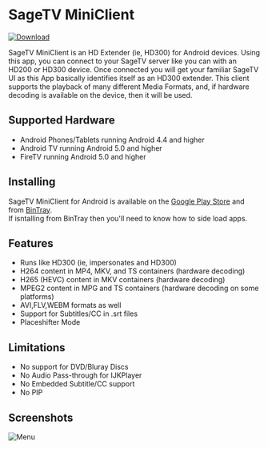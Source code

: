 # SageTV MiniClient
 [ ![Download](https://api.bintray.com/packages/opensagetv/sagetv/AndroidMiniClient/images/download.svg) ](https://bintray.com/opensagetv/sagetv/AndroidMiniClient/_latestVersion)
 
SageTV MiniClient is an HD Extender (ie, HD300) for Android devices. Using this app, you can connect to your SageTV server like you can with an HD200 or HD300 device. Once connected you will get your familiar SageTV UI as this App basically identifies itself as an HD300 extender.
This client supports the playback of many different Media Formats, and, if hardware decoding is available on the device, then it will be used.

## Supported Hardware
* Android Phones/Tablets running Android 4.4 and higher
* Android TV running Android 5.0 and higher
* FireTV running Android 5.0 and higher

## Installing
SageTV MiniClient for Android is available on the [Google Play Store](https://play.google.com/store/apps/details?id=sagex.miniclient.android.tv&hl=en) and from [BinTray](https://bintray.com/opensagetv/sagetv/SageTV/_latestVersion).  
If isntalling from BinTray then you'll need to know how to side load apps. 

## Features
* Runs like HD300 (ie, impersonates and HD300)
* H264 content in MP4, MKV, and TS containers (hardware decoding)
* H265 (HEVC) content in MKV containers (hardware decoding)
* MPEG2 content in MPG and TS containers (hardware decoding on some platforms)
* AVI,FLV,WEBM formats as well
* Support for Subtitles/CC in .srt files
* Placeshifter Mode

## Limitations
* No support for DVD/Bluray Discs
* No Audio Pass-through for IJKPlayer
* No Embedded Subtitle/CC support
* No PIP

## Screenshots
![Menu](https://raw.githubusercontent.com/OpenSageTV/sagetv-miniclient/master/playstore/tv/gemstone_tv_menu.png)
